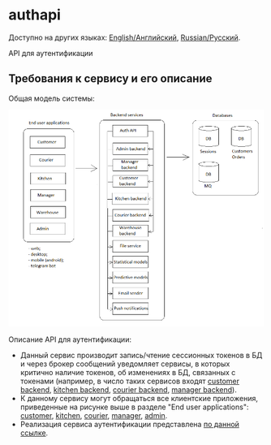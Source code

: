 # authapi

Доступно на других языках: [English/Английский](authapi.md), [Russian/Русский](authapi.ru.md). 

API для аутентификации 

## Требования к сервису и его описание 

Общая модель системы: 

![system_overall](../img/system_overall.png)

Описание API для аутентификации: 
- Данный сервис производит запись/чтение сессионных токенов в БД и через брокер сообщений уведомляет сервисы, в которых критично наличие токенов, об изменениях в БД, связанных с токенами (например, в число таких сервисов входят [customer backend](customerbackend.ru.md), [kitchen backend](kitchenbackend.ru.md), [courier backend](courierbackend.ru.md), [manager backend](managerbackend.ru.md)).
- К данному сервису могут обращаться все клиентские приложения, приведенные на рисунке выше в разделе "End user applications": [customer](../frontend/customerclient.ru.md), [kitchen](../frontend/kitchenclient.ru.md), [courier](../frontend/courierclient.ru.md), [manager](../frontend/managerclient.ru.md), [admin](../frontend/adminclient.ru.md).
- Реализация сервиса аутентификации представлена [по данной ссылке](https://github.com/alexeysp11/workflow-auth).
